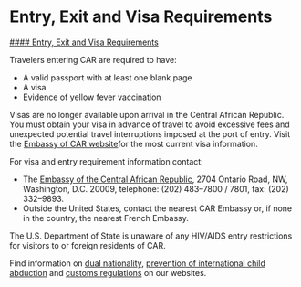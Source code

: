 # Entry, Exit and Visa Requirements

[#### Entry, Exit and Visa Requirements](javascript:void(0); "Entry, Exit and Visa Requirements")

Travelers entering CAR are required to have:

* A valid passport with at least one blank page
* A visa
* Evidence of yellow fever vaccination

Visas are no longer available upon arrival in the Central African Republic. You must obtain your visa in advance of travel to avoid excessive fees and unexpected potential travel interruptions imposed at the port of entry. Visit the [Embassy of CAR website](https://www.usrcaembassy.org/ "https://www.usrcaembassy.org/")for the most current visa information.

For visa and entry requirement information contact:

* The [Embassy of the Central African Republic](https://travel.state.gov/content/special-issuance-agency-home/en/spec-issuance-agency/official-diplomatic-visa-information/central-african-republic.html), 2704 Ontario Road, NW, Washington, D.C. 20009, telephone: (202) 483–7800 / 7801, fax: (202) 332–9893.
* Outside the United States, contact the nearest CAR Embassy or, if none in the country, the nearest French Embassy.

The U.S. Department of State is unaware of any HIV/AIDS entry restrictions for visitors to or foreign residents of CAR.

Find information on [dual nationality](https://travel.state.gov/content/travel/en/international-travel/before-you-go/travelers-with-special-considerations/Dual-Nationality-Travelers.html "http://travel.state.gov/travel/cis_pa_tw/cis/cis_1753.html"), [prevention of international child abduction](https://travel.state.gov/content/childabduction/en/preventing.html "http://travel.state.gov/abduction/prevention/prevention_560.html") and [customs regulations](https://travel.state.gov/content/passports/en/go/customs.html) on our websites.